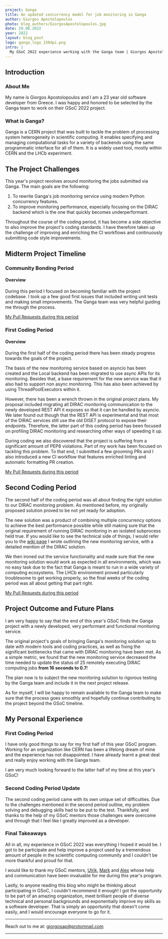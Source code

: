 ```yaml
---
project: Ganga
title: An updated concurrency model for job monitoring in Ganga
author: Giorgos Apostolopoulos  
photo: blog_authors/GiorgosApostolopoulos.jpg
date: 29.08.2022
year: 2022
layout: blog_post
logo: ganga_logo_150dpi.png
intro: |
  My GSoC 2022 experience working with the Ganga team | Giorgos Apostolopoulos
---
```


## Introduction

### About Me

My name is Giorgos Apostolopoulos and I am a 23 year old software developer from Greece. I was happy and honored to be
selected by the Ganga team to work on their GSoC 2022 project.

### What is Ganga?

Ganga is a CERN project that was built to tackle the problem of processing system heterogeneity in scientific computing.
It enables specifying and managing computational tasks for a variety of backends using the same programmatic interface
for all of them. It is a widely used tool, mostly within CERN and the LHCb experiment.

## The Project Challenges

This year's project revolves around monitoring the jobs submitted via Ganga. The main goals are the following:

1. To rewrite Ganga's job monitoring service using modern Python concurrency features.
2. To improve monitoring performance, especially focusing on the DIRAC backend which is the one that quickly becomes underperformant.

Throughout the course of the coding period, it has become a side objective to also improve the project's coding standards.
I have therefore taken up the challenge of improving and enriching the CI workflows and continuously submitting code style improvements.

## Midterm Project Timeline

### Community Bonding Period

#### Overview

During this period I focused on becoming familiar with the project codebase. I took up a few good first issues that included writing unit tests
and making small improvements. The Ganga team was very helpful guiding me through the process.

[My Pull Requests during this period](https://github.com/ganga-devs/ganga/pulls?q=is%3Apr+author%3Ajoj0s+is%3Aclosed+closed%3A%3C2022-06-01+)

### First Coding Period

#### Overview

During the first half of the coding period there has been steady progress towards the goals of the project.

The basis of the new monitoring service based on asyncio has been created and the Local backend has been migrated to use
async APIs for its monitoring. Besides that, a base requirement for the new service was that it also had to support non async
monitoring. This has also been achieved by using ThreadPoolExecutors within it.

However, there has been a wrench thrown in the original project plans. My proposal included migrating all DIRAC monitoring
communication to the newly developed REST API it exposes so that it can be handled by asyncio. We later found out though
that the REST API is experimental and that most of the DIRAC services still use the old DISET protocol to expose their endpoints.
Therefore, the latter part of this coding period has been focused on profiling DIRAC monitoring and researching other ways of speeding it up.

During coding we also discovered that the project is suffering from a significant amount of PEP8 violations. Part of my
work has been focused on tackling this problem. To that end, I submitted a few grooming PRs and I also introduced a new
CI workflow that features enriched linting and automatic formatting PR creation.

[My Pull Requests during this period](https://github.com/ganga-devs/ganga/pulls?q=is%3Apr+author%3Ajoj0s+is%3Aclosed+closed%3A%3E2022-06-01+)

## Second Coding Period

The second half of the coding period was all about finding the right solution to our DIRAC monitoring problem. As mentioned before, my originally proposed solution proved to be not yet ready for adoption.

The new solution was a product of combining multiple concurrency options to achieve the best performance possible while still making sure that the original requirement of running DIRAC monitoring in an isolated subprocess held true. If you would like to see the technical side of things, I would refer you to the [wiki page](https://github.com/ganga-devs/ganga/wiki/Ganga-Monitoring-Service-Guide) I wrote outlining the new monitoring service, with a detailed mention of the DIRAC solution.

We then ironed out the service functionality and made sure that the new monitoring solution would work as expected in all environments, which was no easy task due to the fact that Ganga is meant to run in a wide variety of computing ecosystems. The LHCb environment proved particularly troublesome to get working properly, so the final weeks of the coding period was all about getting that part right.

[My Pull Requests during this period](https://github.com/ganga-devs/ganga/pulls?q=+is%3Apr+author%3A%40me+created%3A%3E2022-08-29)

## Project Outcome and Future Plans
I am very happy to say that the end of this year's GSoC finds the Ganga project with a newly developed, very performant and functional monitoring service.

The original project's goals of bringing Ganga's monitoring solution up to date with modern tools and coding practices, as well as fixing the significant bottlenecks that came with DIRAC monitoring have been met. As a simple metric, we found that the new monitoring service decreased the time needed to update the status of 25 remotely executing DIRAC computing jobs **from 16 seconds to 0.7**!

The plan now is to subject the new monitoring solution to rigorous testing by the Ganga team and include it in the next project release.

As for myself, I will be happy to remain available to the Ganga team to make sure that the process goes smoothly and hopefully continue contributing to the project beyond the GSoC timeline.

## My Personal Experience

### First Coding Period
I have only good things to say for my first half of this year GSoC program. Working for an organization like CERN has been
a lifelong dream of mine and the experience has not disappointed. I have already learnt a great deal and really enjoy
working with the Ganga team.

I am very much looking forward to the latter half of my time at this year's GSoC!

### Second Coding Period Update

The second coding period came with its own unique set of difficulties. Due to the challenges mentioned in the second period outline, my problem solving and debugging skills had to be put to the test. Thankfully, and thanks to the help of my GSoC mentors those challenges were overcome and through that I feel like I greatly improved as a developer.

### Final Takeaways

All in all, my experience in GSoC 2022 was everything I hoped it would be. I got to be participate and help improve a project used by a tremendous amount of people in the scientific computing community and I couldn't be more thankful and proud for that.

I would like to thank my GSoC mentors, [Ulrik](https://github.com/egede), [Mark](https://github.com/mesmith75) and [Alex](https://github.com/alexanderrichards) whose help and communication have been invaluable for me during this year's program.

Lastly, to anyone reading this blog who might be thinking about participating in GSoC, I couldn't recommend it enough! I got the opportunity to be part of an amazing organization, meet brilliant people of diverse technical and personal backgrounds and exponentially improve my skills as a software developer. That is simply an opportunity that doesn't come easily, and I would encourage everyone to go for it.

---

Reach out to me at: giorgosap@protomnail.com

---
